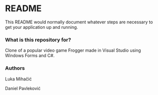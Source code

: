 # README #

This README would normally document whatever steps are necessary to get your application up and running.

### What is this repository for? ###

Clone of a popular video game Frogger made in Visual Studio using Windows Forms and C#.

### Authors ###

Luka Mihačić

Daniel Pavleković